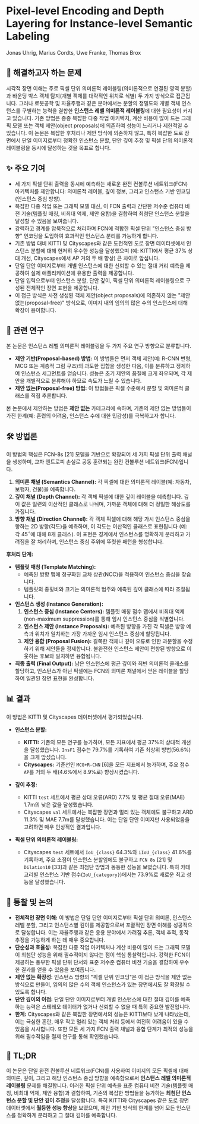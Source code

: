 # Pixel-level Encoding and Depth Layering for Instance-level Semantic Labeling

Jonas Uhrig, Marius Cordts, Uwe Franke, Thomas Brox

## 🧩 해결하고자 하는 문제

시각적 장면 이해는 주로 픽셀 단위 의미론적 레이블링(의미론적으로 연결된 영역 분할)과 바운딩 박스 객체 탐지(개별 객체를 대략적인 위치로 식별) 두 가지 방식으로 접근됩니다. 그러나 로봇공학 및 자율주행과 같은 분야에서는 분할의 정밀도와 개별 객체 인스턴스를 구별하는 능력을 결합한 **인스턴스 레벨 의미론적 레이블링**에 대한 필요성이 커지고 있습니다. 기존 방법은 종종 복잡한 다중 작업 아키텍처, 계산 비용이 많이 드는 그래픽 모델 또는 객체 제안(object proposals)에 의존하여 성능이 느리거나 제한적일 수 있습니다. 이 논문은 복잡한 후처리나 제안 방식에 의존하지 않고, 특히 복잡한 도로 장면에서 단일 이미지로부터 정확한 인스턴스 분할, 단안 깊이 추정 및 픽셀 단위 의미론적 레이블링을 동시에 달성하는 것을 목표로 합니다.

## ✨ 주요 기여

- 세 가지 픽셀 단위 출력을 동시에 예측하는 새로운 완전 컨볼루션 네트워크(FCN) 아키텍처를 제안합니다: 의미론적 레이블, 깊이 정보, 그리고 인스턴스 기반 인코딩(인스턴스 중심 방향).
- 복잡한 다중 작업 또는 그래픽 모델 대신, 이 FCN 출력과 간단한 저수준 컴퓨터 비전 기술(템플릿 매칭, 비최대 억제, 제안 융합)을 결합하여 최첨단 인스턴스 분할을 달성할 수 있음을 보여줍니다.
- 강력하고 경계를 암묵적으로 처리하며 FCN에 적합한 픽셀 단위 "인스턴스 중심 방향" 인코딩을 도입하여 효과적인 인스턴스 분리를 가능하게 합니다.
- 기존 방법 대비 KITTI 및 Cityscapes와 같은 도전적인 도로 장면 데이터셋에서 인스턴스 분할에 대해 현저히 우수한 성능을 달성했으며 (예: KITTI에서 평균 37% 상대 개선, Cityscapes에서 AP 거의 두 배 향상) 큰 차이로 앞섭니다.
- 단일 단안 이미지로부터 개별 인스턴스에 대한 신뢰할 수 있는 절대 거리 예측을 제공하여 실제 애플리케이션에 유용한 출력을 제공합니다.
- 단일 입력으로부터 인스턴스 분할, 단안 깊이, 픽셀 단위 의미론적 레이블링으로 구성된 전체적인 장면 표현을 제공합니다.
- 이 접근 방식은 사전 생성된 객체 제안(object proposals)에 의존하지 않는 "제안 없는(proposal-free)" 방식으로, 이미지 내의 임의의 많은 수의 인스턴스에 대해 확장이 용이합니다.

## 📎 관련 연구

본 논문은 인스턴스 레벨 의미론적 레이블링을 두 가지 주요 연구 방향으로 분류합니다.

- **제안 기반(Proposal-based) 방법:** 이 방법들은 먼저 객체 제안(예: R-CNN 변형, MCG 또는 계층적 그림 구조)의 과도한 집합을 생성한 다음, 이를 분류하고 정제하여 인스턴스 세그먼트를 얻습니다. 성능은 초기 제안의 품질에 크게 좌우되며, 각 제안을 개별적으로 분류해야 하므로 속도가 느릴 수 있습니다.
- **제안 없는(Proposal-free) 방법:** 이 방법들은 픽셀 수준에서 분할 및 의미론적 클래스를 직접 추론합니다.

본 논문에서 제안하는 방법은 **제안 없는** 카테고리에 속하며, 기존의 제안 없는 방법들이 가진 한계(예: 훈련의 어려움, 인스턴스 수에 대한 민감성)를 극복하고자 합니다.

## 🛠️ 방법론

이 방법의 핵심은 FCN-8s [21] 모델을 기반으로 확장되어 세 가지 픽셀 단위 출력 채널을 생성하며, 교차 엔트로피 손실로 공동 훈련되는 완전 컨볼루션 네트워크(FCN)입니다.

1. **의미론 채널 (Semantics Channel):** 각 픽셀에 대한 의미론적 레이블(예: 자동차, 보행자, 건물)을 예측합니다.
2. **깊이 채널 (Depth Channel):** 각 객체 픽셀에 대한 깊이 레이블을 예측합니다. 깊이 값은 일련의 이산적인 클래스로 나뉘며, 가까운 객체에 대해 더 정밀한 해상도를 가집니다.
3. **방향 채널 (Direction Channel):** 각 객체 픽셀에 대해 해당 가시 인스턴스 중심을 향하는 2D 방향(각도)을 예측하며, 이 각도는 이산적인 클래스로 표현됩니다 (예: 각 $45^\circ$에 대해 8개 클래스). 이 표현은 경계에서 인스턴스를 명확하게 분리하고 가려짐을 잘 처리하며, 인스턴스 중심 주위에 뚜렷한 패턴을 형성합니다.

**후처리 단계:**

- **템플릿 매칭 (Template Matching):**
  - 예측된 방향 맵에 정규화된 교차 상관(NCC)을 적용하여 인스턴스 중심을 찾습니다.
  - 템플릿의 종횡비와 크기는 의미론적 범주와 예측된 깊이 클래스에 따라 조절됩니다.
- **인스턴스 생성 (Instance Generation):**
  1. **인스턴스 중심 (Instance Centers):** 템플릿 매칭 점수 맵에서 비최대 억제(non-maximum suppression)를 통해 임시 인스턴스 중심을 식별합니다.
  2. **인스턴스 제안 (Instance Proposals):** 예측된 방향을 가진 각 픽셀은 방향 예측과 위치가 일치하는 가장 가까운 임시 인스턴스 중심에 할당됩니다.
  3. **제안 융합 (Proposal Fusion):** 길쭉한 객체나 깊이 오류로 인한 과분할을 수정하기 위해 제안들을 정제합니다. 불완전한 인스턴스 제안이 편향된 방향으로 이웃하는 후보와 일치하면 융합됩니다.
- **최종 출력 (Final Output):** 남은 인스턴스에 평균 깊이와 최빈 의미론적 클래스를 할당하고, 인스턴스가 아닌 픽셀에는 FCN의 의미론 채널에서 얻은 레이블을 할당하여 일관된 장면 표현을 완성합니다.

## 📊 결과

이 방법은 KITTI 및 Cityscapes 데이터셋에서 평가되었습니다.

- **인스턴스 분할:**

  - **KITTI:** 기존의 모든 연구를 능가하며, 모든 지표에서 평균 37%의 상대적 개선을 달성했습니다. `InsF1` 점수는 79.7%를 기록하여 기존 최상위 방법(56.6%)을 크게 앞섰습니다.
  - **Cityscapes:** 기준선인 `MCG+R-CNN` [6]을 모든 지표에서 능가하며, 주요 점수 `AP`를 거의 두 배(4.6%에서 8.9%로) 향상시켰습니다.

- **깊이 추정:**

  - KITTI `test` 세트에서 평균 상대 오류(ARD) 7.7% 및 평균 절대 오류(MAE) 1.7m의 낮은 값을 달성했습니다.
  - Cityscapes `val` 세트에서는 복잡한 장면과 멀리 있는 객체에도 불구하고 ARD 11.3% 및 MAE 7.7m를 달성했습니다. 이는 단일 단안 이미지만 사용되었음을 고려하면 매우 인상적인 결과입니다.

- **픽셀 단위 의미론적 레이블링:**
  - Cityscapes `test` 세트에서 `IoU_{class}` 64.3%와 `iIoU_{class}` 41.6%를 기록하며, 주요 초점이 인스턴스 분할임에도 불구하고 `FCN 8s` [21] 및 `Dilation10` [33]과 같은 최첨단 방법과 동등한 성능을 보였습니다. 특히 카테고리별 인스턴스 기반 점수(`IoU_{category}`)에서는 73.9%로 새로운 최고 성능을 달성했습니다.

## 🧠 통찰 및 논의

- **전체적인 장면 이해:** 이 방법은 단일 단안 이미지로부터 픽셀 단위 의미론, 인스턴스 레벨 분할, 그리고 인스턴스별 깊이를 제공함으로써 포괄적인 장면 이해를 성공적으로 달성합니다. 이는 자율주행과 같은 응용 분야에서 가려짐 추론, 객체 추적, 동작 추정을 가능하게 하는 데 매우 중요합니다.
- **단순성과 효율성:** 복잡한 다중 작업 아키텍처나 계산 비용이 많이 드는 그래픽 모델이 최첨단 성능을 위해 필수적이지 않다는 점이 핵심 통찰력입니다. 강력한 FCN이 제공하는 풍부한 픽셀 단위 단서와 표준 저수준 컴퓨터 비전 기술을 결합하여 우수한 결과를 얻을 수 있음을 보여줍니다.
- **제안 없는 확장성:** 인스턴스 방향의 "픽셀 단위 인코딩"은 이 접근 방식을 제안 없는 방식으로 만들어, 임의의 많은 수의 객체 인스턴스가 있는 장면에서도 잘 확장될 수 있도록 합니다.
- **단안 깊이의 이점:** 단일 단안 이미지로부터 개별 인스턴스에 대한 절대 깊이를 예측하는 능력은 스테레오 데이터가 없거나 신뢰할 수 없을 때 특히 중요한 발전입니다.
- **한계:** Cityscapes와 같은 복잡한 장면에서의 성능은 KITTI보다 낮게 나타났는데, 이는 극심한 혼란, 매우 작고 멀리 있는 객체 처리 등에서 여전히 어려움이 있을 수 있음을 시사합니다. 또한 모든 세 가지 FCN 출력 채널과 융합 단계가 최적의 성능을 위해 필수적임을 절제 연구를 통해 확인했습니다.

## 📌 TL;DR

이 논문은 단일 완전 컨볼루션 네트워크(FCN)를 사용하여 이미지의 모든 픽셀에 대해 의미론, 깊이, 그리고 해당 인스턴스 중심 방향을 예측함으로써 **인스턴스 레벨 의미론적 레이블링** 문제를 해결합니다. 이러한 픽셀 단위 예측을 표준 컴퓨터 비전 기술(템플릿 매칭, 비최대 억제, 제안 융합)과 결합하여, 기존의 복잡한 방법들을 능가하는 **최첨단 인스턴스 분할 및 단안 깊이 추정**을 달성합니다. 특히 KITTI와 Cityscapes 같은 도로 장면 데이터셋에서 **월등한 성능 향상**을 보였으며, 제안 기반 방식의 한계를 넘어 모든 인스턴스를 정확하게 분리하고 그 절대 깊이를 예측합니다.
